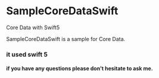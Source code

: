 # SampleCoreDataSwift
Core Data with Swift5

SampleCoreDataSwift is a sample for Core Data.
### it used swift 5

#### if you have any questions please don't hesitate to ask me.
